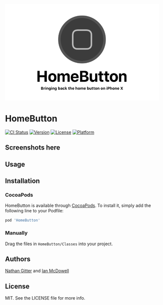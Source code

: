 <p align="center">
<img src="Resources/homebutton.png" alt="Home Button Title Graphic">
</p>

# HomeButton

[![CI Status](http://img.shields.io/travis/nathangitter/HomeButton.svg?style=flat)](https://travis-ci.org/nathangitter/HomeButton)
[![Version](https://img.shields.io/cocoapods/v/HomeButton.svg?style=flat)](http://cocoapods.org/pods/HomeButton)
[![License](https://img.shields.io/cocoapods/l/HomeButton.svg?style=flat)](http://cocoapods.org/pods/HomeButton)
[![Platform](https://img.shields.io/cocoapods/p/HomeButton.svg?style=flat)](http://cocoapods.org/pods/HomeButton)

## Screenshots here

## Usage

## Installation

### CocoaPods

HomeButton is available through [CocoaPods](http://cocoapods.org). To install
it, simply add the following line to your Podfile:

```ruby
pod 'HomeButton'
```

### Manually

Drag the files in `HomeButton/Classes` into your project.

## Authors

[Nathan Gitter](https://twitter.com/nathangitter) and [Ian McDowell](https://twitter.com/ian_mcdowell)

## License

MIT. See the LICENSE file for more info.
